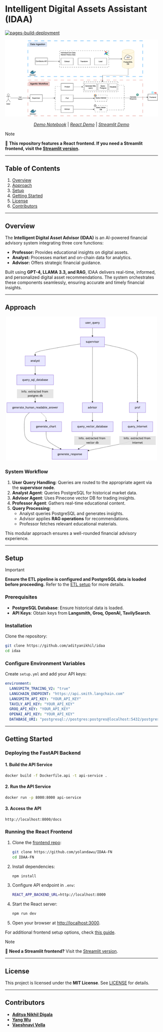 # Intelligent Digital Assets Assistant (IDAA)

[![pages-build-deployment](https://github.com/adityanikhil/IDAA/actions/workflows/pages/pages-build-deployment/badge.svg)](https://github.com/adityanikhil/IDAA/actions/workflows/pages/pages-build-deployment)

<p align="center">
    <img src="assets/architecture.png" width="700" alt="Thumbnail">
</p>
<p align="center">
    <a href="playground.ipynb"><em>Demo Notebook</em></a> |
    <a href="https://youtu.be/fR2ar-ChBDY"><em>React Demo</em></a> |
    <a href="https://www.youtube.com/watch?v=77j7a_dnGb4&ab_channel=AdityaNikhil"><em>Streamlit Demo</em></a>
</p>

> [!NOTE]
> 🚧 **This repository features a React frontend. If you need a Streamlit frontend, visit the [Streamlit version](https://github.com/AdityaNikhil/IDAA-Streamlit-App).**

---
## Table of Contents
1. [Overview](#overview)
2. [Approach](#approach)
3. [Setup](#setup)
4. [Getting Started](#getting-started)
5. [License](#license)
6. [Contributors](#contributors)

---
## Overview
The **Intelligent Digital Asset Advisor (IDAA)** is an AI-powered financial advisory system integrating three core functions:
- **Professor:** Provides educational insights on digital assets.
- **Analyst:** Processes market and on-chain data for analytics.
- **Advisor:** Offers strategic financial guidance.

Built using **GPT-4, LLAMA 3.3, and RAG**, IDAA delivers real-time, informed, and personalized digital asset recommendations. The system orchestrates these components seamlessly, ensuring accurate and timely financial insights.

---
## Approach

<p align="center">
  <img src="assets/mermaid.png" width="500" alt="System Workflow">
</p>

### System Workflow
1. **User Query Handling**: Queries are routed to the appropriate agent via the **supervisor node**.
2. **Analyst Agent**: Queries PostgreSQL for historical market data.
3. **Advisor Agent**: Uses Pinecone vector DB for trading insights.
4. **Professor Agent**: Gathers real-time educational content.
5. **Query Processing**:
    - Analyst queries PostgreSQL and generates insights.
    - Advisor applies **RAG operations** for recommendations.
    - Professor fetches relevant educational materials.

This modular approach ensures a well-rounded financial advisory experience.

---
## Setup

> [!IMPORTANT]
> **Ensure the ETL pipeline is configured and PostgreSQL data is loaded before proceeding.**
> Refer to the [ETL setup](etl/) for more details.

### Prerequisites
- **PostgreSQL Database**: Ensure historical data is loaded.
- **API Keys**: Obtain keys from **Langsmith, Groq, OpenAI, TavilySearch**.

### Installation
Clone the repository:
```sh
git clone https://github.com/adityanikhil/idaa
cd idaa
```

### Configure Environment Variables
Create `setup.yml` and add your API keys:
```yaml
environment:
  LANGSMITH_TRACING_V2: "true"
  LANGCHAIN_ENDPOINT: "https://api.smith.langchain.com"
  LANGSMITH_API_KEY: "YOUR_API_KEY"
  TAVILY_API_KEY: "YOUR_API_KEY"
  GROQ_API_KEY: "YOUR_API_KEY"
  OPENAI_API_KEY: "YOUR_API_KEY"
  DATABASE_URI: "postgresql://postgres:postgres@localhost:5432/postgres"
```

---
## Getting Started
### Deploying the FastAPI Backend
#### 1. Build the API Service
```sh
docker build -f Dockerfile.api -t api-service .
```
#### 2. Run the API Service
```sh
docker run -p 8000:8000 api-service
```
#### 3. Access the API
```sh
http://localhost:8000/docs
```

### Running the React Frontend
1. Clone the [frontend repo](https://github.com/yolandawu/IDAA-FN):
    ```sh
    git clone https://github.com/yolandawu/IDAA-FN
    cd IDAA-FN
    ```
2. Install dependencies:
    ```sh
    npm install
    ```
3. Configure API endpoint in `.env`:
    ```sh
    REACT_APP_BACKEND_URL=http://localhost:8000
    ```
4. Start the React server:
    ```sh
    npm run dev
    ```
5. Open your browser at [http://localhost:3000](http://localhost:3000).

For additional frontend setup options, check [this guide](https://github.com/yolandawu/IDAA-FN?tab=readme-ov-file#deployment).

> [!NOTE]
> 🚧 **Need a Streamlit frontend?** Visit the [Streamlit version](https://github.com/AdityaNikhil/IDAA-Streamlit-App).

---
## License
This project is licensed under the **MIT License**. See [LICENSE](LICENSE) for details.

---
## Contributors
- **[Aditya Nikhil Digala](https://linkedin.com/in/aditya-nikhil)**
- **[Yang Wu](https://www.linkedin.com/in/yangywu/)**
- **[Vaeshnavi Vella](https://www.linkedin.com/in/vaeshnavi-vella/)**
